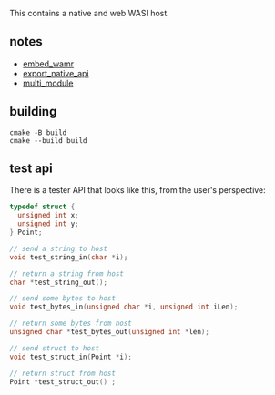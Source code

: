 This contains a native and web WASI host.

## notes

- [embed_wamr](https://github.com/bytecodealliance/wasm-micro-runtime/blob/main/doc/embed_wamr.md)
- [export_native_api](https://github.com/bytecodealliance/wasm-micro-runtime/blob/main/doc/export_native_api.md)
- [multi_module](https://github.com/bytecodealliance/wasm-micro-runtime/blob/main/doc/multi_module.md)

## building

```
cmake -B build
cmake --build build
```

## test api

There is a tester API that looks like this, from the user's perspective:

```c
typedef struct {
  unsigned int x;
  unsigned int y;
} Point;

// send a string to host
void test_string_in(char *i);

// return a string from host
char *test_string_out();

// send some bytes to host
void test_bytes_in(unsigned char *i, unsigned int iLen);

// return some bytes from host
unsigned char *test_bytes_out(unsigned int *len);

// send struct to host
void test_struct_in(Point *i);

// return struct from host
Point *test_struct_out() ;
```